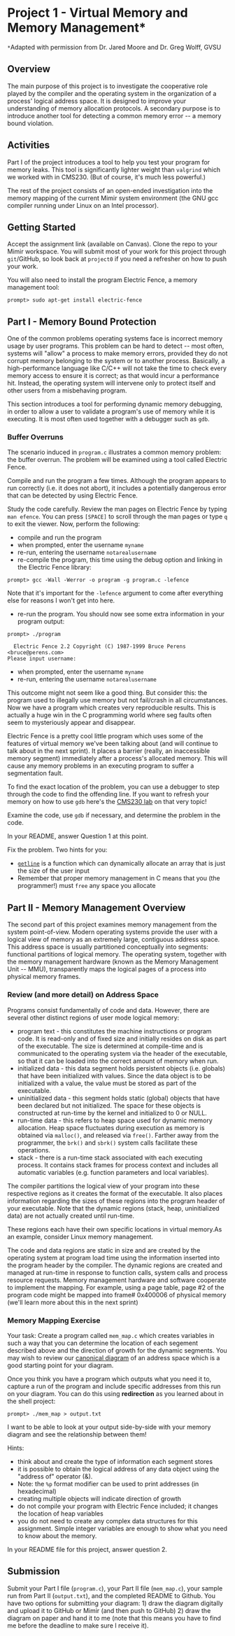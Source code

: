 # Project 1 - Virtual Memory and Memory Management*
`*`Adapted with permission from Dr. Jared Moore and Dr. Greg Wolff, GVSU

## Overview
The main purpose of this project is to investigate the cooperative role played by the compiler and the operating system in the organization of a process' logical address space. It is designed to improve your understanding of memory allocation protocols. A secondary purpose is to introduce another tool for detecting a common memory error -- a memory bound violation.

## Activities
Part I of the project introduces a tool to help you test your program for memory leaks.  This tool is significantly lighter weight than `valgrind` which we worked with in CMS230.  (But of course, it's much less powerful.)

The rest of the project consists of an open-ended investigation into the memory mapping of the current Mimir system environment (the GNU gcc compiler running under Linux on an Intel processor).

## Getting Started
Accept the assignment link (available on Canvas).  Clone the repo to your Mimir workspace.  You will submit most of your work for this project through `git`/GitHub, so look back at `project0` if you need a refresher on how to push your work.

You will also need to install the program Electric Fence, a memory management tool:
```
prompt> sudo apt-get install electric-fence
```

## Part I - Memory Bound Protection
One of the common problems operating systems face is incorrect memory usage by user programs. This problem can be hard to detect -- most often, systems will "allow" a process to make memory errors, provided they do not corrupt memory belonging to the system or to another process. Basically, a high-performance language like C/C++ will not take the time to check every memory access to ensure it is correct; as that would incur a performance hit. Instead, the operating system will intervene only to protect itself and other users from a misbehaving program.

This section introduces a tool for performing dynamic memory debugging, in order to allow a user to validate a program's use of memory while it is executing. It is most often used together with a debugger such as `gdb`.

### Buffer Overruns
The scenario induced in `program.c` illustrates a common memory problem: the buffer overrun. The problem will be examined using a tool called Electric Fence. 

Compile and run the program a few times.  Although the program appears to run correctly (i.e. it does not abort), it includes a potentially dangerous error that can be detected by using Electric Fence.

Study the code carefully. Review the man pages on Electric Fence by typing `man efence`.  You can press `[SPACE]` to scroll through the man pages or type `q` to exit the viewer. Now, perform the following:

* compile and run the program
* when prompted, enter the username `myname`
* re-run, entering the username `notarealusername`
* re-compile the program, this time using the debug option and linking in the Electric Fence library:
```
prompt> gcc -Wall -Werror -o program -g program.c -lefence
```
Note that it's important for the `-lefence` argument to come after everything else for reasons I won't get into here.
* re-run the program.  You should now see some extra information in your program output:
```
prompt> ./program 

  Electric Fence 2.2 Copyright (C) 1987-1999 Bruce Perens <bruce@perens.com>
Please input username: 
```
* when prompted, enter the username `myname`
* re-run, entering the username `notarealusername`

This outcome might not seem like a good thing.  But consider this: the program used to illegally use memory but not fail/crash in all circumstances.  Now we have a program which creates very reproducible results.  This is actually a huge win in the C programming world where seg faults often seem to mysteriously appear and disappear.

Electric Fence is a pretty cool little program which uses some of the features of virtual memory we've been talking about (and will continue to talk about in the next sprint).  It places a barrier (really, an inaccessible memory segment) immediately after a process's allocated memory. This will cause any memory problems in an executing program to suffer a segmentation fault. 

To find the exact location of the problem, you can use a debugger to step through the code to find the offending line.  If you want to refresh your memory on how to use `gdb` here's the [CMS230 lab](https://github.com/vsummet/cms230notes/blob/master/labs/lab-gdb.md) on that very topic!

Examine the code, use `gdb` if necessary, and determine the problem in the code.  

In your README, answer Question 1 at this point.

Fix the problem.  Two hints for you:
* [`getline`](https://c-for-dummies.com/blog/?p=1112) is a function which can dynamically allocate an array that is just the size of the user input
* Remember that proper memory management in C means that you (the programmer!) must `free` any space you allocate


## Part II - Memory Management Overview
The second part of this project examines memory management from the system point-of-view. Modern operating systems provide the user with a logical view of memory as an extremely large, contiguous address space. This address space is usually partitioned conceptually into segments: functional partitions of logical memory. The operating system, together with the memory management hardware (known as the Memory Management Unit -- MMU), transparently maps the logical pages of a process into physical memory frames.

### Review (and more detail) on Address Space
Programs consist fundamentally of code and data. However, there are several other distinct regions of user mode logical memory:
* program text - this constitutes the machine instructions or program code. It is read-only and of fixed size and initially resides on disk as part of the executable. The size is determined at compile-time and is communicated to the operating system via the header of the executable, so that it can be loaded into the correct amount of memory when run.
* initialized data - this data segment holds persistent objects (i.e. globals) that have been initialized with values. Since the data object is to be initialized with a value, the value must be stored as part of the executable.
* uninitialized data - this segment holds static (global) objects that have been declared but not initialized. The space for these objects is constructed at run-time by the kernel and initialized to 0 or NULL.
* run-time data - this refers to heap space used for dynamic memory allocation. Heap space fluctuates during execution as memory is obtained via `malloc()`, and released via `free()`. Farther away from the programmer, the `brk()` and `sbrk()` system calls facilitate these operations.
* stack - there is a run-time stack associated with each executing process. It contains stack frames for process context and includes all automatic variables (e.g. function parameters and local variables).

The compiler partitions the logical view of your program into these respective regions as it creates the format of the executable. It also places information regarding the sizes of these regions into the program header of your executable. Note that the dynamic regions (stack, heap, uninitialized data) are not actually created until run-time.

These regions each have their own specific locations in virtual memory.As an example, consider Linux memory management.


<!--

Using our new understanding , simplified virtual (or logical) address space of an executing process typically looks like this:

```
A canonical 32-bit address space

-----------------------------  Byte index 0
|           Code            |
|---------------------------|
|           data            | static or global data which is initialized
|---------------------------|
|           BSS             | global data which is uninitialized  (BSS is a legacy acronym)
|---------------------------| 
|           Heap            |
|  (dynamically-allocated)  |
|                           |
|---------------------------|
|             |             |
|             |             | Heap grows and shrinks as data is dynamically allocated
|             v             | and freed by the program (new and garbage collection in
|                           | Java, malloc and free in C).
|     Unallocated space     |         
|                           |
|             ^             | Stack grows and shrinks as the program calls and returns
|             |             | from functions.
|             |             |
|---------------------------|
|           Stack           |
|                           |
|   (local variables and    |
|  function call history)   |
|                           |
-----------------------------  Byte index 2^32 - 1
```
-->
The code and data regions are static in size and are created by the operating system at program load time using the information inserted into the program header by the compiler. The dynamic regions are created and managed at run-time in response to function calls, system calls and process resource requests. Memory management hardware and software cooperate to implement the mapping. For example, using a page table, page #2 of the program code might be mapped into frame# 0x400006 of physical memory (we'll learn more about this in the next sprint)

### Memory Mapping Exercise
Your task: Create a program called `mem_map.c` which creates variables in such a way that you can determine the location of each segement described above and the direction of growth for the dynamic segments.  You may wish to review our [canonical diagram](https://github.com/vsummet/cms230notes/blob/master/c-programming/c-chap04-memory.md) of an address space which is a good starting point for your diagram.

Once you think you have a program which outputs what you need it to, capture a run of the program and include specific addresses from this run on your diagram.  You can do this using **redirection** as you learned about in the shell project:
```
prompt> ./mem_map > output.txt

```
I want to be able to look at your output side-by-side with your memory diagram and see the relationship between them!

Hints:
* think about and create the type of information each segment stores
* it is possible to obtain the logical address of any data object using the "address of" operator (&).
* Note: the `%p` format modifier can be used to print addresses (in hexadecimal)
* creating multiple objects will indicate direction of growth
* do not compile your program with Electric Fence included; it changes the location of heap variables
* you do not need to create any complex data structures for this assignment.  Simple integer variables are enough to show what you need to know about the memory.

In your README file for this project, answer question 2.  

## Submission
Submit your Part I file (`program.c`), your Part II file (`mem_map.c`), your sample run from Part II (`output.txt`), and the completed README to Github.  You have two options for submitting your diagram: 1) draw the diagram digitally and upload it to GitHub or Mimir (and then push to GitHub) 2) draw the diagram on paper and hand it to me (note that this means you have to find me before the deadline to make sure I receive it).
